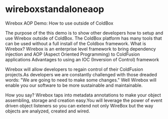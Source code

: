 wireboxstandaloneaop
====================
 Wirebox AOP Demo: How to use outside of ColdBox

The purpose of the this demo is to show other developers how to setup and use Wirebox outside of ColdBox. The ColdBox platform has many tools that can be used without a full install of the Coldbox framework. What is Wirebox? Wirebox is an enterprise level framework to bring dependency injection and AOP (Aspect Oriented Programming) to ColdFusion applications
Advantages to using an IOC (Inversion of Control) framework

Wirebox will allow developers to regain control of their ColdFusion projects.As developers we are constantly challenged with those dreaded words: "We are going to need to make some changes." Well Wirebox will enable you our software to be more sustainable and maintainable.

How you say? Wirebox taps into metadata annotations to make your object assembling, storage and creation easy.You will leverage the power of event driven object listeners so you can extend not only WireBox but the way objects are analyzed, created and wired.

